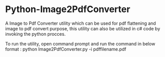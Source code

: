 # Python-Image2PdfConverter
A Image to Pdf Converter utility which can be used for pdf flattening and image to pdf convert purpose, this utility can also be utilized in c# code by invoking the python procces.


To run the utility, open command prompt and run the command in below format : 
python Image2PdfConverter.py -i pdffilename.pdf
